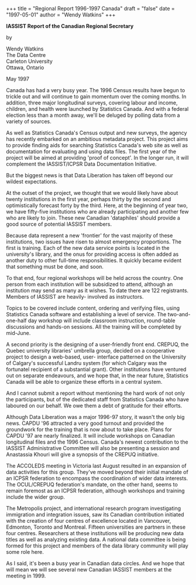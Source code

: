 +++
title = "Regional Report 1996-1997 Canada"
draft = "false"
date = "1997-05-01"
author = "Wendy Watkins"
+++

**IASSIST
Report of the Canadian Regional Secretary**

by

Wendy Watkins<br />The Data Centre<br /> Carleton University<br />Ottawa, Ontario

May 1997

Canada has had a very busy year.  The 1996 Census results have
begun to trickle out and will continue to gain momentum over the
coming months.  In addition, three major longitudinal surveys,
covering labour and income, children, and health were launched by
Statistics Canada.  And with a federal election less than a month
away, we'll be deluged by polling data from a variety of sources.

As well as Statistics Canada's Census output and new surveys, the
agency has recently embarked on an ambitious metadata project. This
project aims to provide finding aids for searching Statistics Canada's
web site as well as documentation for evaluating and using data
files. The first year of the project will be aimed at providing 'proof
of concept'.  In the longer run, it will complement the IASSIST/ICPSR
Data Documentation Initiative. 

But the biggest news is that Data Liberation has taken off beyond
our wildest expectations.  

At the outset of the project, we thought that we would likely have
about twenty institutions in the first year, perhaps thirty by the
second and optimistically forecast forty by the third.  Here, at
the beginning of year two, we have fifty-five institutions who are
already participating and another few who are likely to join.  These
new Canadian 'dataphiles' should provide a good source of potential
IASSIST members. 

Because data represent a new 'frontier' for the vast majority of these
institutions, two issues have risen to almost emergency proportions.
The first is training.  Each of the new data service points is located
in the university's library, and the onus for providing access is
often added as another duty to other full-time responsibilities.  It
quickly became evident that something must be done, and soon.

To that end, four regional workshops will be held across the
country.  One person from each institution will be subsidized to
attend, although an institution may send as many as it wishes.  To
date there are 122 registrants.  Members of IASSIST are heavily-
involved as instructors.

Topics to be covered include content, ordering and verifying files,
using Statistics Canada software and establishing a level of
service.  The two-and-one-half day workshop will include classroom
instruction, round-table discussions and hands-on sessions.  All
the training will be completed by mid-June.

A second priority is the designing of a user-friendly front end. 
CREPUQ, the Quebec university libraries' umbrella group, 
decided on a cooperative project to design a web-based, user-
interface patterned on the University of Calgary's successful
Landru system (for which Calgary was the fortunatel recipient of a
substantial grant).  Other institutions have ventured out on separate
endeavours, and we hope that, in the near future, Statistics Canada
will be able to organize these efforts in a central system.

And I cannot submit a report without mentioning the hard work of
not only the participants, but of the dedicated staff from
Statistics Canada who have laboured on our behalf.  We owe them a
debt of gratitude for their efforts.

Although Data Liberation was a major 1996-97 story, it wasn't the only big
news.  CAPDU '96 attracted a very good turnout and provided the
groundwork for the training that is now about to take place.  Plans
for CAPDU '97 are nearly finalized.  It will include workshops on Canadian
longitudinal files and the 1996 Census.  Canada's newest contribution
to the IASSIST Administrative Committee will also be presenting a
session and Anastassia Khouri will give a synopsis of the CREPUQ
initiative. 

The ACCOLEDS meeting in Victoria last August resulted in an expansion
of data activities for this group.  They've moved beyond their initial
mandate of an ICPSR federation to encompass the coordination of wider
data interests.  The OCUL/CREPUQ federation's mandate, on the other
hand, seems to remain foremost as an ICPSR federation, although
workshops and training include the wider group.

The Metropolis project, and international research program
investigating immigration and integration issues, saw its Canadian
contribution initiated with the creation of four centres of excellence
located in Vancouver, Edmonton, Toronto and Montreal.  Fifteen
universities are partners in these four centres.  Researchers at these
institutions will be producing new data titles as well as analyzing
existing data.  A national data committee is being formed for this
project and members of the data library community will play some role
here.

As I said, it's been a busy year in Canadian data circles.  And we hope 
that will mean we will see several new Canadian IASSIST members at the
meeting in 1999.
